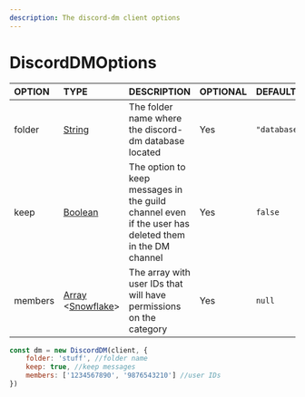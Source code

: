 ```yaml
---
description: The discord-dm client options
---
```


# DiscordDMOptions

| **OPTION** | **TYPE** | **DESCRIPTION** | **OPTIONAL** | **DEFAULT** |
| :--- | :--- | :--- | :--- | :--- |
| folder | [String](https://developer.mozilla.org/en-US/docs/Web/JavaScript/Reference/Global_Objects/String) | The folder name where the discord-dm database located | Yes | `"database"` |
| keep | [Boolean](https://developer.mozilla.org/en-US/docs/Web/JavaScript/Reference/Global_Objects/Boolean) | The option to keep messages in the guild channel even if the user has deleted them in the DM channel | Yes | `false` |
| members | [Array](https://developer.mozilla.org/en-US/docs/Web/JavaScript/Reference/Global_Objects/Array) &lt;[Snowflake](https://discord.js.org/#/docs/main/stable/typedef/Snowflake)&gt; | The array with user IDs that will have permissions on the category | Yes | `null` |

```javascript
const dm = new DiscordDM(client, {
    folder: 'stuff', //folder name
    keep: true, //keep messages
    members: ['1234567890', '9876543210'] //user IDs
})
```

